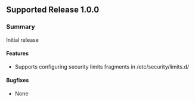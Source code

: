 ## Supported Release 1.0.0
### Summary

Initial release

#### Features
  - Supports configuring security limits fragments in /etc/security/limits.d/

#### Bugfixes
  - None

